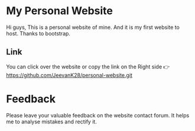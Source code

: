 # My Personal Website

Hi guys, 
This is a personal website of mine. And it is my first website to host. 
Thanks to bootstrap.

## Link

You can click over the website or copy the link on the Right side 👉 https://github.com/JeevanK28/personal-website.git


# Feedback

Please leave your valuable feedback on the website contact forum. It helps me to analyse mistakes and rectify it.
